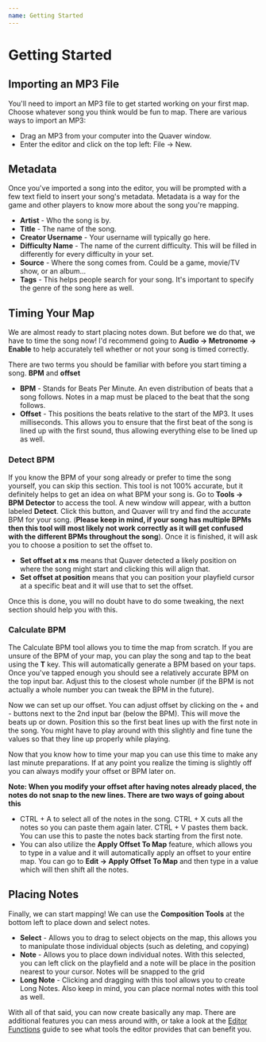 ```yaml
---
name: Getting Started
---
```


# Getting Started

## Importing an MP3 File

You'll need to import an MP3 file to get started working on your first map. Choose whatever song you think would be fun to map.
There are various ways to import an MP3:

- Drag an MP3 from your computer into the Quaver window.
- Enter the editor and click on the top left: File -> New.

## Metadata

Once you've imported a song into the editor, you will be prompted with a few text field to insert your song's metadata. Metadata is
a way for the game and other players to know more about the song you're mapping.

- **Artist** - Who the song is by.
- **Title** - The name of the song.
- **Creator Username** - Your username will typically go here.
- **Difficulty Name** - The name of the current difficulty. This will be filled in differently for every difficulty in your set.
- **Source** - Where the song comes from. Could be a game, movie/TV show, or an album...
- **Tags** - This helps people search for your song. It's important to specify the genre of the song here as well.

## Timing Your Map

We are almost ready to start placing notes down. But before we do that, we have to time the song now! I'd recommend going to
**Audio -> Metronome -> Enable** to help accurately tell whether or not your song is timed correctly.

There are two terms you should be familiar with before you start timing a song. **BPM** and **offset**

- **BPM** - Stands for Beats Per Minute. An even distribution of beats that a song follows. Notes in a map must be placed to the beat that the song follows.
- **Offset** -  This positions the beats relative to the start of the MP3. It uses milliseconds. This allows you to ensure that the first beat of the song is lined up with the first sound, thus allowing everything else to be lined up as well.

### Detect BPM

If you know the BPM of your song already or prefer to time the song yourself, you can skip this section. This tool is not 100%
accurate, but it definitely helps to get an idea on what BPM your song is. Go to **Tools -> BPM Detector** to access the tool.
A new window will appear, with a button labeled **Detect**. Click this button, and Quaver will try and find the accurate BPM
for your song. (**Please keep in mind, if your song has multiple BPMs then this tool will most likely not work correctly as
it will get confused with the different BPMs throughout the song**). Once it is finished, it will ask you to choose a position
to set the offset to.

- **Set offset at x ms** means that Quaver detected a likely position on where the song might start and clicking this will align that.
- **Set offset at position** means that you can position your playfield cursor at a specific beat and it will use that to set the offset.

Once this is done, you will no doubt have to do some tweaking, the next section should help you with this.

### Calculate BPM

The Calculate BPM tool allows you to time the map from scratch. If you are unsure of the BPM of your map, you can play the song and tap to the beat using the **T** key.
This will automatically generate a BPM based on your taps. Once you've tapped enough you should see a relatively accurate BPM on the top input bar. Adjust this to the closest whole number (if the BPM is not actually a whole number you can tweak the BPM in the future).

Now we can set up our offset. You can adjust offset by clicking on the + and - buttons next to the 2nd input bar (below the BPM). This will move the beats up or down.
Position this so the first beat lines up with the first note in the song. You might have to play around with this slightly and fine tune the values so that they line up properly
while playing.

Now that you know how to time your map you can use this time to make any last minute preparations. If at any point you realize the timing is slightly off you can always modify
your offset or BPM later on.

**Note: When you modify your offset after having notes already placed, the notes do not snap to the new lines. There are two ways of going about this**

- CTRL + A to select all of the notes in the song. CTRL + X cuts all the notes so you can paste them again later. CTRL + V pastes them back. You can use this to paste
the notes back starting from the first note.
- You can also utilize the **Apply Offset To Map** feature, which allows you to type in a value and it will automatically apply an offset to your entire map. You can
go to **Edit -> Apply Offset To Map** and then type in a value which will then shift all the notes.

## Placing Notes

Finally, we can start mapping! We can use the **Composition Tools** at the bottom left to place down and select notes.

- **Select** - Allows you to drag to select objects on the map, this allows you to manipulate those individual objects (such as deleting, and copying)
- **Note** - Allows you to place down individual notes. With this selected, you can left click on the playfield and a note will be place in the position nearest to your cursor.
Notes will be snapped to the grid
- **Long Note** - Clicking and dragging with this tool allows you to create Long Notes. Also keep in mind, you can place normal notes with this tool as well.

With all of that said, you can now create basically any map. There are additional features you can mess around with, or take a look at the [Editor Functions](/docs/Editor/Editor_functions) guide to see what tools the editor provides that can benefit you.
